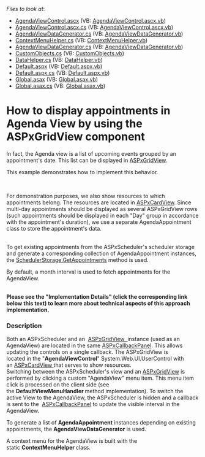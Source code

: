 <!-- default file list -->
*Files to look at*:

* [AgendaViewControl.ascx](./CS/AgendaView/Agenda/AgendaViewControl.ascx) (VB: [AgendaViewControl.ascx.vb](./VB/AgendaView/Agenda/AgendaViewControl.ascx.vb))
* [AgendaViewControl.ascx.cs](./CS/AgendaView/Agenda/AgendaViewControl.ascx.cs) (VB: [AgendaViewControl.ascx.vb](./VB/AgendaView/Agenda/AgendaViewControl.ascx.vb))
* [AgendaViewDataGenerator.cs](./CS/AgendaView/Agenda/AgendaViewDataGenerator.cs) (VB: [AgendaViewDataGenerator.vb](./VB/AgendaView/Agenda/AgendaViewDataGenerator.vb))
* [ContextMenuHelper.cs](./CS/AgendaView/Agenda/ContextMenuHelper.cs) (VB: [ContextMenuHelper.vb](./VB/AgendaView/Agenda/ContextMenuHelper.vb))
* [AgendaViewDataGenerator.cs](./CS/AgendaView/AgendaViewDataGenerator.cs) (VB: [AgendaViewDataGenerator.vb](./VB/AgendaView/AgendaViewDataGenerator.vb))
* [CustomObjects.cs](./CS/AgendaView/Data/CustomObjects.cs) (VB: [CustomObjects.vb](./VB/AgendaView/Data/CustomObjects.vb))
* [DataHelper.cs](./CS/AgendaView/Data/DataHelper.cs) (VB: [DataHelper.vb](./VB/AgendaView/Data/DataHelper.vb))
* [Default.aspx](./CS/AgendaView/Default.aspx) (VB: [Default.aspx.vb](./VB/AgendaView/Default.aspx.vb))
* [Default.aspx.cs](./CS/AgendaView/Default.aspx.cs) (VB: [Default.aspx.vb](./VB/AgendaView/Default.aspx.vb))
* [Global.asax](./CS/AgendaView/Global.asax) (VB: [Global.asax.vb](./VB/AgendaView/Global.asax.vb))
* [Global.asax.cs](./CS/AgendaView/Global.asax.cs) (VB: [Global.asax.vb](./VB/AgendaView/Global.asax.vb))
<!-- default file list end -->
# How to display appointments in Agenda View by using the ASPxGridView component 


<p>In fact, the Agenda view is a list of upcoming events grouped by an appointment's date. This list can be displayed in <a href="https://documentation.devexpress.com/#AspNet/clsDevExpressWebASPxGridViewtopic">ASPxGridView</a>. </p>
<p>This example demonstrates how to implement this behavior.</p>
<p> </p>
<p>For demonstration purposes, we also show resources to which appointments belong. The resources are located in <a href="https://documentation.devexpress.com/#AspNet/clsDevExpressWebASPxCardViewtopic">ASPxCardView</a>. Since multi-day appointments should be displayed as several ASPxGridView rows (such appointments should be displayed in each "Day" group in accordance with the appointment's duration), we use a separate AgendaAppointment class to store the appointment's data.<br /><br /></p>
<p>To get existing appointments from the ASPxScheduler's scheduler storage and generate a corresponding collection of AgendaAppointment instances, the <a href="https://documentation.devexpress.com/#CoreLibraries/DevExpressXtraSchedulerSchedulerStorageBase_GetAppointmentstopic1830"><u>SchedulerStorage.GetAppointments</u></a> method is used.</p>
<p>By default, a month interval is used to fetch appointments for the AgendaView.<br /><br /></p>
<p><strong>Please see the "Implementation Details" (click the corresponding link below this text) to learn more about technical aspects of this approach implementation.</strong></p>


<h3>Description</h3>

<p>Both an&nbsp;ASPxScheduler and an&nbsp; <a href="https://documentation.devexpress.com/#AspNet/clsDevExpressWebASPxGridViewtopic">ASPxGridView&nbsp; </a>instance (used as an AgendaView) are located in the same&nbsp;<a href="https://documentation.devexpress.com/#AspNet/clsDevExpressWebASPxCallbackPaneltopic">ASPxCallbackPanel</a>. This allows updating&nbsp;the&nbsp;controls on a single callback.&nbsp;The ASPxGridView&nbsp;is located&nbsp;in&nbsp;the "<strong>AgendaViewControl</strong>" System.Web.UI.UserControl with an&nbsp;<a href="https://documentation.devexpress.com/#AspNet/clsDevExpressWebASPxCardViewtopic">ASPxCardView&nbsp;</a>that serves to show resources.<br>Switching between the&nbsp;ASPxScheduler's&nbsp;view and an&nbsp;<a href="https://documentation.devexpress.com/#AspNet/clsDevExpressWebASPxGridViewtopic">ASPxGridView</a>&nbsp;is performed by clicking a custom&nbsp;"AgendaView"&nbsp;menu item. This menu item click is processed on the client side&nbsp;(see the&nbsp;<strong>DefaultViewMenuHandler&nbsp;</strong>method implementation). To switch the active View to the AgendaView, the&nbsp;ASPxScheduler is hidden and a callback is sent to the&nbsp; <a href="https://documentation.devexpress.com/#AspNet/clsDevExpressWebASPxCallbackPaneltopic">ASPxCallbackPanel</a>&nbsp;to update the visible interval in the AgendaView.&nbsp;</p>
<p>To generate a list of&nbsp;<strong>AgendaAppointment</strong>&nbsp;instances depending on existing appointments, the&nbsp;<strong>AgendaViewDataGenerator</strong>&nbsp;is used.</p>
<p>A context menu for the AgendaView is built with the static&nbsp;<strong>ContextMenuHelper&nbsp;</strong>class.</p>

<br/>


